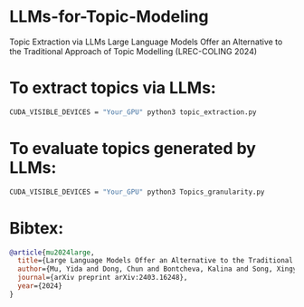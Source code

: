 # LLMs-for-Topic-Modeling
Topic Extraction via LLMs
Large Language Models Offer an Alternative to the Traditional Approach of Topic Modelling (LREC-COLING 2024)

# To extract topics via LLMs:
```bash
CUDA_VISIBLE_DEVICES = "Your_GPU" python3 topic_extraction.py
```

# To evaluate topics generated by LLMs:
```bash
CUDA_VISIBLE_DEVICES = "Your_GPU" python3 Topics_granularity.py
```



# Bibtex:
```bibtex
@article{mu2024large,
  title={Large Language Models Offer an Alternative to the Traditional Approach of Topic Modelling},
  author={Mu, Yida and Dong, Chun and Bontcheva, Kalina and Song, Xingyi},
  journal={arXiv preprint arXiv:2403.16248},
  year={2024}
}

